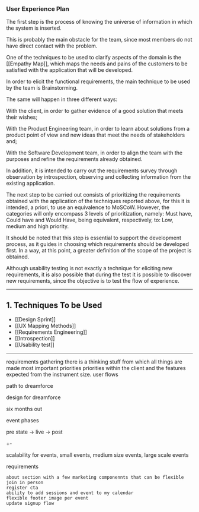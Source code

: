 ### User Experience Plan

The first step is the process of knowing the universe of information in which the system is inserted.

This is probably the main obstacle for the team, since most members do not have direct contact with the problem. 

One of the techniques to be used to clarify aspects of the domain is the [[Empathy Map]], which maps the needs and pains of the customers to be satisfied with the application that will be developed.

In order to elicit the functional requirements, the main technique to be used by the team is Brainstorming. 

The same will happen in three different ways: 

With the client, in order to gather evidence of a good solution that meets their wishes;

With the Product Engineering team, in order to learn about solutions from a product point of view and new ideas that meet the needs of stakeholders and;

With the Software Development team, in order to align the team with the purposes and refine the requirements already obtained.

In addition, it is intended to carry out the requirements survey through observation by introspection, observing and collecting information from the existing application. 

The next step to be carried out consists of prioritizing the requirements obtained with the application of the techniques reported above, for this it is intended, a priori, to use an equivalence to MoSCoW. However, the categories will only encompass 3 levels of prioritization, namely: Must have, Could have and Would Have, being equivalent, respectively, to: Low, medium and high priority. 

It should be noted that this step is essential to support the development process, as it guides in choosing which requirements should be developed first. In a way, at this point, a greater definition of the scope of the project is obtained.

Although usability testing is not exactly a technique for eliciting new requirements, it is also possible that during the test it is possible to discover new requirements, since the objective is to test the flow of experience.

---

## 1. Techniques To be Used
* [[Design Sprint]]
* [[UX Mapping Methods]]
* [[Requirements Engineering]]
* [[Introspection]]
* [[Usability test]]


---


requirements gathering
there is a thinking stuff from which all things are made
most important priorities
priorities within the client and the features expected from the instrument size. 
user flows


path to dreamforce

design for dreamforce

six months out

event phases

pre state -> live -> post


+-

scalability for events, small events, medium size events, large scale events

requirements
```
about section with a few marketing componennts that can be flexible
join in person
register cta
ability to add sessions and event to my calendar
flexible footer image per event
update signup flow
```


